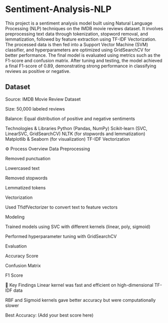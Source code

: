 # Sentiment-Analysis-NLP

This project is a sentiment analysis model built using Natural Language Processing (NLP) techniques on the IMDB movie reviews dataset. It involves preprocessing text data through tokenization, stopword removal, and lemmatization, followed by feature extraction using TF-IDF Vectorization. The processed data is then fed into a Support Vector Machine (SVM) classifier, and hyperparameters are optimized using GridSearchCV for better performance. The final model is evaluated using metrics such as the F1-score and confusion matrix. After tuning and testing, the model achieved a final F1-score of 0.89, demonstrating strong performance in classifying reviews as positive or negative.


## Dataset
  Source: IMDB Movie Review Dataset

  Size: 50,000 labeled reviews

  Balance: Equal distribution of positive and negative sentiments

 Technologies & Libraries
  Python (Pandas, NumPy)
  Scikit-learn (SVC, LinearSVC, GridSearchCV)
  NLTK (for stopwords and lemmatization)
  Matplotlib & Seaborn (for visualization)
  TF-IDF Vectorization

⚙️ Process Overview
Data Preprocessing

Removed punctuation

Lowercased text

Removed stopwords

Lemmatized tokens

Vectorization

Used TfidfVectorizer to convert text to feature vectors

Modeling

Trained models using SVC with different kernels (linear, poly, sigmoid)

Performed hyperparameter tuning with GridSearchCV

Evaluation

Accuracy Score

Confusion Matrix

F1 Score

🧠 Key Findings
Linear kernel was fast and efficient on high-dimensional TF-IDF data

RBF and Sigmoid kernels gave better accuracy but were computationally slower

Best Accuracy: (Add your best score here)
